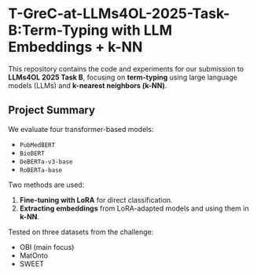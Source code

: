 # T-GreC-at-LLMs4OL-2025-Task-B:Term-Typing with LLM Embeddings + k-NN

This repository contains the code and experiments for our submission to **LLMs4OL 2025 Task B**, focusing on **term-typing** using large language models (LLMs) and **k-nearest neighbors (k-NN)**.

## Project Summary

We evaluate four transformer-based models:
- `PubMedBERT`
- `BioBERT`
- `DeBERTa-v3-base`
- `RoBERTa-base`

Two methods are used:
1. **Fine-tuning with LoRA** for direct classification.
2. **Extracting embeddings** from LoRA-adapted models and using them in **k-NN**.

Tested on three datasets from the challenge:
- OBI (main focus)
- MatOnto
- SWEET
